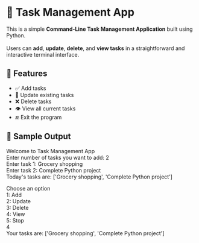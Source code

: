 # 📝 Task Management App<br>

This is a simple **Command-Line Task Management Application** built using Python.<br>  
Users can **add**, **update**, **delete**, and **view tasks** in a straightforward and interactive terminal interface.<br>

## 🚀 Features<br>

- ✅ Add tasks <br> 
- 📝 Update existing tasks  <br>
- ❌ Delete tasks  <br>
- 👁️ View all current tasks  <br>
- 🔚 Exit the program<br>


## 📸 Sample Output<br>
Welcome to Task Management App<br>
Enter number of tasks you want to add: 2<br>
Enter task 1: Grocery shopping<br>
Enter task 2: Complete Python project<br>
Today's tasks are: ['Grocery shopping', 'Complete Python project']<br>

Choose an option<br>
1: Add<br>
2: Update<br>
3: Delete<br>
4: View<br>
5: Stop<br>
4<br>
Your tasks are: ['Grocery shopping', 'Complete Python project']<br>
